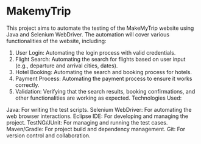 # MakemyTrip
This project aims to automate the testing of the MakeMyTrip website using Java and Selenium WebDriver. The automation will cover various functionalities of the website, including:

1. User Login: Automating the login process with valid credentials.
2. Flight Search: Automating the search for flights based on user input (e.g., departure and arrival cities, dates).
3. Hotel Booking: Automating the search and booking process for hotels.
4. Payment Process: Automating the payment process to ensure it works correctly.
5. Validation: Verifying that the search results, booking confirmations, and other functionalities are working as expected.
Technologies Used:

Java: For writing the test scripts.
Selenium WebDriver: For automating the web browser interactions.
Eclipse IDE: For developing and managing the project.
TestNG/JUnit: For managing and running the test cases.
Maven/Gradle: For project build and dependency management.
Git: For version control and collaboration.
